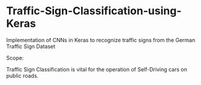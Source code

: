 # Traffic-Sign-Classification-using-Keras
Implementation of CNNs in Keras to recognize traffic signs from the German Traffic Sign Dataset

Scope:

Traffic Sign Classification is vital for the operation of Self-Driving cars on public roads.
